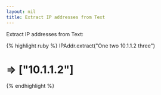 ```yaml
---
layout: nil
title: Extract IP addresses from Text
---
```


Extract IP addresses from Text:

{% highlight ruby %}
IPAddr.extract("One two 10.1.1.2 three")
# => ["10.1.1.2"]
{% endhighlight %}

